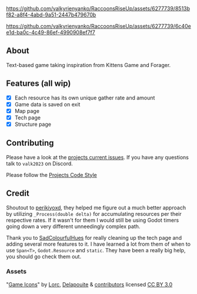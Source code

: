 https://github.com/valkyrienyanko/RaccoonsRiseUp/assets/6277739/8513bf82-a8f4-4abd-9a51-2447b479670b

https://github.com/valkyrienyanko/RaccoonsRiseUp/assets/6277739/6c40ee1d-ba0c-4c49-86ef-4990908ef7f7

## About
Text-based game taking inspiration from Kittens Game and Forager.

## Features (all wip)
- [x] Each resource has its own unique gather rate and amount
- [x] Game data is saved on exit
- [x] Map page
- [x] Tech page
- [x] Structure page

## Contributing
Please have a look at the [projects current issues](https://github.com/valkyrienyanko/RaccoonsRiseUp/issues). If you have any questions talk to `valk2023` on Discord.

Please follow the [Projects Code Style](https://github.com/Valks-Games/sankari/wiki/Code-Style)

## Credit
Shoutout to [perikiyoxd](https://github.com/perikiyoxd), they helped me figure out a much better approach by utilizing `_Process(double delta)` for accumulating resources per their respective rates. If it wasn't for them I would still be using Godot timers going down a very different unneedingly complex path.

Thank you to [SadColourfulHues](https://github.com/SadColourfulHues) for really cleaning up the tech page and adding several more features to it. I have learned a lot from them of when to use `Span<T>`, `Godot.Resource` and `static`. They have been a really big help, you should go check them out.

### Assets
"[Game Icons](https://game-icons.net/)" by [Lorc](https://lorcblog.blogspot.com/), [Delapouite](https://delapouite.com/) & [contributors](https://game-icons.net/about.html#authors) licensed [CC BY 3.0](https://creativecommons.org/licenses/by/3.0/)
